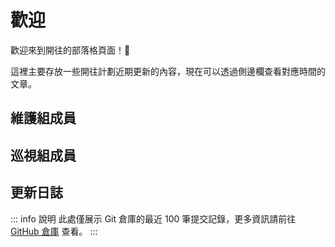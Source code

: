 <script setup>
import Maintainers from '../../.vitepress/theme/components/Maintainers.vue'
import Changelog from '../../.vitepress/theme/components/Changelog.vue'
</script>

# 歡迎

歡迎來到開往的部落格頁面！:tada:

這裡主要存放一些開往計劃近期更新的內容，現在可以透過側邊欄查看對應時間的文章。

<!--在翻译时请翻译下方具名插槽 template 内的文字-->

## 維護組成員

<Maintainers type="maintainers">
<template #active>
最近活躍的維護者
</template>
<template #inactive>
其他維護者
</template>
</Maintainers>

## 巡視組成員

<Maintainers type="inspectors">
<template #active>
最近活躍的巡視者
</template>
<template #inactive>
其他巡視者
</template>
</Maintainers>

## 更新日誌

::: info 說明
此處僅展示 Git 倉庫的最近 100 筆提交記錄，更多資訊請前往 [GitHub 倉庫](https://github.com/travellings-link/travellings) 查看。
:::

<Changelog>
<template #date>
時間
</template>
<template #message>
更新內容
</template>
<template #author>
提交者
</template>
<template #loading>
正在從 GitHub 取得數據...
</template>
<template #more>
前往 GitHub 查看更多
</template>
</Changelog>
